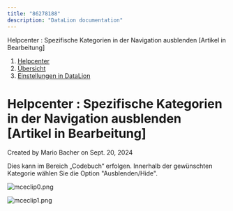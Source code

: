 ```yaml
---
title: "86278188"
description: "DataLion documentation"
---
```


Helpcenter : Spezifische Kategorien in der Navigation ausblenden \[Artikel in Bearbeitung\]  

1.  [Helpcenter](index.html)
2.  [Übersicht](2982609.html)
3.  [Einstellungen in DataLion](Einstellungen-in-DataLion_3539137.html)

# Helpcenter : Spezifische Kategorien in der Navigation ausblenden \[Artikel in Bearbeitung\]

Created by Mario Bacher on Sept. 20, 2024

Dies kann im Bereich „Codebuch“ erfolgen. Innerhalb der gewünschten Kategorie wählen Sie die Option "Ausblenden/Hide".

![mceclip0.png](/img/86114342.png?width=760)

![mceclip1.png](/img/86114349.png?width=760)